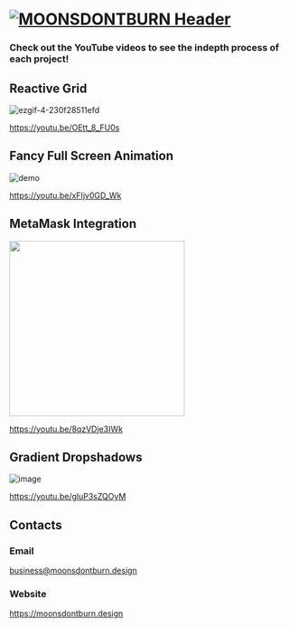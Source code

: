 
# [![MOONSDONTBURN Header](https://i.imgur.com/nFhRED0.png)](https://moonsdontburn.design/)

### **Check out the YouTube videos to see the indepth process of each project!**

## Reactive Grid

![ezgif-4-230f28511efd](https://user-images.githubusercontent.com/43276017/132937423-57565462-f84a-4b51-840e-9f0dfe5948ff.gif)

https://youtu.be/OEtt_8_FU0s

## Fancy Full Screen Animation

![demo](https://user-images.githubusercontent.com/43276017/131237420-5ef9ba40-cf02-4271-940b-f9ae780eb598.gif)

 https://youtu.be/xFIjv0GD_Wk

## MetaMask Integration

<!-- ![2021-09-14 01-45-35 00_06_44_37 Still001](https://user-images.githubusercontent.com/43276017/133346522-32441c6b-f1c6-44c0-85b0-743a057b96db.png)  -->
<img src="https://user-images.githubusercontent.com/43276017/133346522-32441c6b-f1c6-44c0-85b0-743a057b96db.png" height="310">

https://youtu.be/8qzVDje3IWk

## Gradient Dropshadows 

![image](https://user-images.githubusercontent.com/43276017/131542870-173662bc-9765-45f5-9f40-d1ffb7e04ce7.png)

https://youtu.be/gluP3sZQOyM



## Contacts

### Email

business@moonsdontburn.design

### Website

https://moonsdontburn.design

